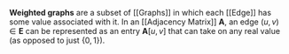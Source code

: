 **Weighted graphs** are a subset of [[Graphs]] in which each [[Edge]] has some value associated with it. In an [[Adjacency Matrix]] $\mathbf{A}$, an edge $(u, v) \in \mathbf{E}$ can be represented as an entry $\mathbf{A}[u, v]$ that can take on any real value (as opposed to just $\{0, 1\}$).